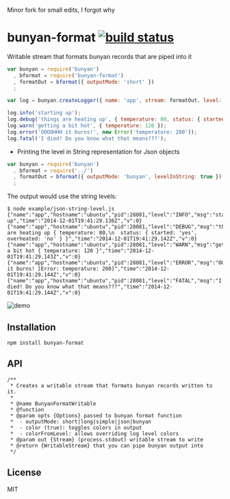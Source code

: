 
Minor fork for small edits, I forgot why


# bunyan-format [![build status](https://secure.travis-ci.org/thlorenz/bunyan-format.png)](http://travis-ci.org/thlorenz/bunyan-format)

Writable stream that formats bunyan records that are piped into it

```js
var bunyan = require('bunyan')
  , bformat = require('bunyan-format')  
  , formatOut = bformat({ outputMode: 'short' })
  ;

var log = bunyan.createLogger({ name: 'app', stream: formatOut, level: 'debug' } );

log.info('starting up');
log.debug('things are heating up', { temperature: 80, status: { started: 'yes', overheated: 'no' } });
log.warn('getting a bit hot', { temperature: 120 });
log.error('OOOOHHH it burns!', new Error('temperature: 200'));
log.fatal('I died! Do you know what that means???');
```

* Printing the level in String representation for Json objects

```js
var bunyan = require('bunyan')
  , bformat = require('../')
  , formatOut = bformat({ outputMode: 'bunyan', levelInString: true })
  ;
```

The output would use the string levels:

```
$ node example/json-string-level.js 
{"name":"app","hostname":"ubuntu","pid":28081,"level":"INFO","msg":"starting up","time":"2014-12-01T19:41:29.136Z","v":0}
{"name":"app","hostname":"ubuntu","pid":28081,"level":"DEBUG","msg":"things are heating up { temperature: 80,\n  status: { started: 'yes', overheated: 'no' } }","time":"2014-12-01T19:41:29.142Z","v":0}
{"name":"app","hostname":"ubuntu","pid":28081,"level":"WARN","msg":"getting a bit hot { temperature: 120 }","time":"2014-12-01T19:41:29.143Z","v":0}
{"name":"app","hostname":"ubuntu","pid":28081,"level":"ERROR","msg":"OOOOHHH it burns! [Error: temperature: 200]","time":"2014-12-01T19:41:29.144Z","v":0}
{"name":"app","hostname":"ubuntu","pid":28081,"level":"FATAL","msg":"I died! Do you know what that means???","time":"2014-12-01T19:41:29.144Z","v":0}
```

![demo](https://github.com/thlorenz/bunyan-format/raw/master/assets/bunyan-format-demo.gif)

## Installation

    npm install bunyan-format

## API

```
/**
 * Creates a writable stream that formats bunyan records written to it.
 * 
 * @name BunyanFormatWritable
 * @function
 * @param opts {Options} passed to bunyan format function
 *  - outputMode: short|long|simple|json|bunyan
 *  - color (true): toggles colors in output
 *  - colorFromLevel: allows overriding log level colors
 * @param out {Stream} (process.stdout) writable stream to write 
 * @return {WritableStream} that you can pipe bunyan output into
 */
```

## License

MIT
